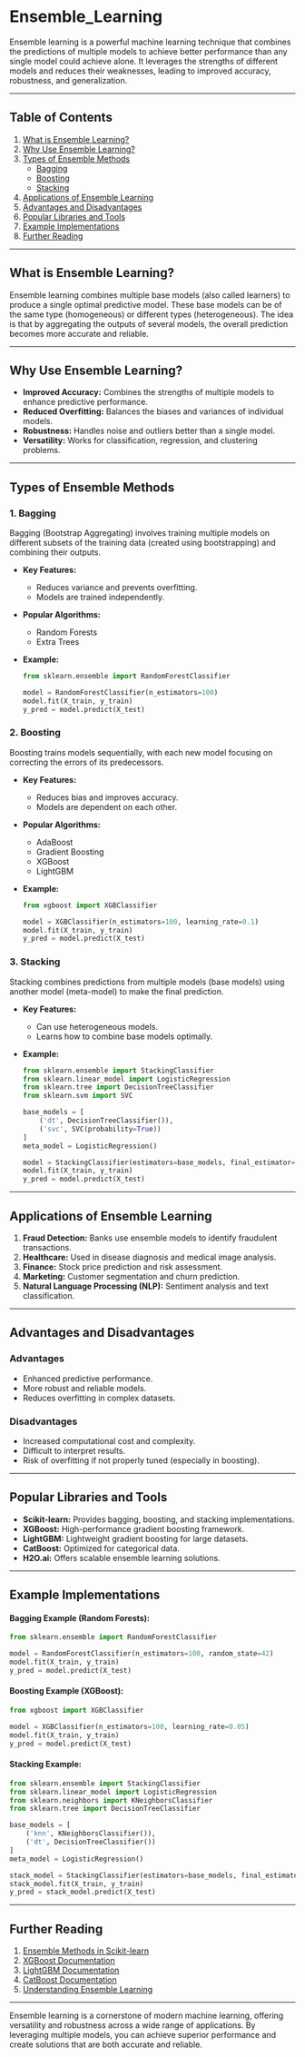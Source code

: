 # Ensemble_Learning

Ensemble learning is a powerful machine learning technique that combines the predictions of multiple models to achieve better performance than any single model could achieve alone. It leverages the strengths of different models and reduces their weaknesses, leading to improved accuracy, robustness, and generalization.

---

## **Table of Contents**
1. [What is Ensemble Learning?](#what-is-ensemble-learning)
2. [Why Use Ensemble Learning?](#why-use-ensemble-learning)
3. [Types of Ensemble Methods](#types-of-ensemble-methods)
   - [Bagging](#1-bagging)
   - [Boosting](#2-boosting)
   - [Stacking](#3-stacking)
4. [Applications of Ensemble Learning](#applications-of-ensemble-learning)
5. [Advantages and Disadvantages](#advantages-and-disadvantages)
6. [Popular Libraries and Tools](#popular-libraries-and-tools)
7. [Example Implementations](#example-implementations)
8. [Further Reading](#further-reading)

---

## **What is Ensemble Learning?**
Ensemble learning combines multiple base models (also called learners) to produce a single optimal predictive model. These base models can be of the same type (homogeneous) or different types (heterogeneous). The idea is that by aggregating the outputs of several models, the overall prediction becomes more accurate and reliable.

---

## **Why Use Ensemble Learning?**
- **Improved Accuracy:** Combines the strengths of multiple models to enhance predictive performance.
- **Reduced Overfitting:** Balances the biases and variances of individual models.
- **Robustness:** Handles noise and outliers better than a single model.
- **Versatility:** Works for classification, regression, and clustering problems.

---

## **Types of Ensemble Methods**
### 1. **Bagging**
Bagging (Bootstrap Aggregating) involves training multiple models on different subsets of the training data (created using bootstrapping) and combining their outputs.

- **Key Features:**
  - Reduces variance and prevents overfitting.
  - Models are trained independently.

- **Popular Algorithms:**
  - Random Forests
  - Extra Trees

- **Example:**
  ```python
  from sklearn.ensemble import RandomForestClassifier

  model = RandomForestClassifier(n_estimators=100)
  model.fit(X_train, y_train)
  y_pred = model.predict(X_test)
  ```

### 2. **Boosting**
Boosting trains models sequentially, with each new model focusing on correcting the errors of its predecessors.

- **Key Features:**
  - Reduces bias and improves accuracy.
  - Models are dependent on each other.

- **Popular Algorithms:**
  - AdaBoost
  - Gradient Boosting
  - XGBoost
  - LightGBM

- **Example:**
  ```python
  from xgboost import XGBClassifier

  model = XGBClassifier(n_estimators=100, learning_rate=0.1)
  model.fit(X_train, y_train)
  y_pred = model.predict(X_test)
  ```

### 3. **Stacking**
Stacking combines predictions from multiple models (base models) using another model (meta-model) to make the final prediction.

- **Key Features:**
  - Can use heterogeneous models.
  - Learns how to combine base models optimally.

- **Example:**
  ```python
  from sklearn.ensemble import StackingClassifier
  from sklearn.linear_model import LogisticRegression
  from sklearn.tree import DecisionTreeClassifier
  from sklearn.svm import SVC

  base_models = [
      ('dt', DecisionTreeClassifier()),
      ('svc', SVC(probability=True))
  ]
  meta_model = LogisticRegression()

  model = StackingClassifier(estimators=base_models, final_estimator=meta_model)
  model.fit(X_train, y_train)
  y_pred = model.predict(X_test)
  ```

---

## **Applications of Ensemble Learning**
1. **Fraud Detection:** Banks use ensemble models to identify fraudulent transactions.
2. **Healthcare:** Used in disease diagnosis and medical image analysis.
3. **Finance:** Stock price prediction and risk assessment.
4. **Marketing:** Customer segmentation and churn prediction.
5. **Natural Language Processing (NLP):** Sentiment analysis and text classification.

---

## **Advantages and Disadvantages**

### **Advantages**
- Enhanced predictive performance.
- More robust and reliable models.
- Reduces overfitting in complex datasets.

### **Disadvantages**
- Increased computational cost and complexity.
- Difficult to interpret results.
- Risk of overfitting if not properly tuned (especially in boosting).

---

## **Popular Libraries and Tools**
- **Scikit-learn:** Provides bagging, boosting, and stacking implementations.
- **XGBoost:** High-performance gradient boosting framework.
- **LightGBM:** Lightweight gradient boosting for large datasets.
- **CatBoost:** Optimized for categorical data.
- **H2O.ai:** Offers scalable ensemble learning solutions.

---

## **Example Implementations**
#### **Bagging Example (Random Forests):**
```python
from sklearn.ensemble import RandomForestClassifier

model = RandomForestClassifier(n_estimators=100, random_state=42)
model.fit(X_train, y_train)
y_pred = model.predict(X_test)
```

#### **Boosting Example (XGBoost):**
```python
from xgboost import XGBClassifier

model = XGBClassifier(n_estimators=100, learning_rate=0.05)
model.fit(X_train, y_train)
y_pred = model.predict(X_test)
```

#### **Stacking Example:**
```python
from sklearn.ensemble import StackingClassifier
from sklearn.linear_model import LogisticRegression
from sklearn.neighbors import KNeighborsClassifier
from sklearn.tree import DecisionTreeClassifier

base_models = [
    ('knn', KNeighborsClassifier()),
    ('dt', DecisionTreeClassifier())
]
meta_model = LogisticRegression()

stack_model = StackingClassifier(estimators=base_models, final_estimator=meta_model)
stack_model.fit(X_train, y_train)
y_pred = stack_model.predict(X_test)
```

---

## **Further Reading**
1. [Ensemble Methods in Scikit-learn](https://scikit-learn.org/stable/modules/ensemble.html)
2. [XGBoost Documentation](https://xgboost.readthedocs.io/)
3. [LightGBM Documentation](https://lightgbm.readthedocs.io/)
4. [CatBoost Documentation](https://catboost.ai/docs/)
5. [Understanding Ensemble Learning](https://en.wikipedia.org/wiki/Ensemble_learning)

---

Ensemble learning is a cornerstone of modern machine learning, offering versatility and robustness across a wide range of applications. By leveraging multiple models, you can achieve superior performance and create solutions that are both accurate and reliable.

